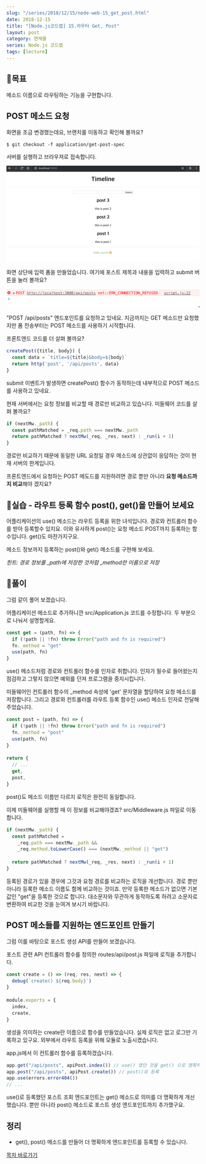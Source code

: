 ```yaml
---
slug: "/series/2018/12/15/node-web-15_get_post.html"
date: 2018-12-15
title: "[Node.js코드랩] 15.라우터 Get, Post"
layout: post
category: 연재물
series: Node.js 코드랩
tags: [lecture]
---
```


## 🌳목표

메소드 이름으로 라우팅하는 기능을 구현합니다.

## POST 메소드 요청

화면을 조금 변경했는데요, 브랜치를 이동하고 확인해 볼까요?

```
$ git checkout -f application/get-post-spec
```

서버를 실행하고 브라우져로 접속합니다.

![](/assets/imgs/2018/12/15/result_1.png)

화면 상단에 입력 폼을 만들었습니다. 여기에 포스트 제목과 내용을 입력하고 submit 버튼을 눌러 볼까요?

![](/assets/imgs/2018/12/15/result_2.png)

"POST /api/posts" 엔드포인트를 요청하고 있네요.
지금까지는 GET 메소드만 요청했지만 폼 전송부터는 POST 메소드를 사용하기 시작합니다.

프론트엔드 코드를 더 살펴 볼까요?

```js
createPost({title, body}) {
  const data = `title=${title}&body=${body}`
  return http('post', '/api/posts', data)
}
```

submit 이벤트가 발생하면 createPost() 함수가 동작하는데 내부적으로 POST 메소드를 사용하고 있네요.

현재 서버에서는 요청 정보를 비교할 때 경로만 비교하고 있습니다. 미들웨어 코드를 살펴 볼까요?

```js
if (nextMw._path) {
  const pathMatched = _req.path === nextMw._path
  return pathMatched ? nextMw(_req, _res, next) : _run(i + 1)
}
```

경로만 비교하기 때문에 동일한 URL 요청일 경우 메소드에 상관없이 응답하는 것이 현재 서버의 한계입니다.

프론트엔드에서 요청하는 POST 메도드를 지원하려면 경로 뿐만 아니라 **요청 메소드까지 비교**해야 겠지요?

## 🐤실습 - 라우트 등록 함수 post(), get()을 만들어 보세요

어플리케이션의 use() 메소드는 라우트 등록을 위한 녀석입니다. 경로와 컨트롤러 함수를 받아 등록할수 있지요.
이와 유사하게 post()는 요청 메소드 POST까지 등록하는 함수입니다. get()도 마찬가지구요.

메소드 정보까지 등록하는 post()와 get() 메소드를 구현해 보세요.

_힌트: 경로 정보를 \_path에 저장한 것처럼 \_method란 이름으로 저장_

## 🐤풀이

그럼 같이 풀어 보겠습니다.

어플리케이션 메소드로 추가하니깐 src/Application.js 코드를 수정합니다.
두 부분으로 나눠서 설명할게요.

```js
const get = (path, fn) => {
  if (!path || !fn) throw Error("path and fn is required")
  fn._method = "get"
  use(path, fn)
}
```

use() 메소드처럼 경로와 컨트롤러 함수를 인자로 취합니다.
인자가 필수로 들어왔는지 점검하고 그렇지 않으면 예외를 던져 프로그램을 중지시킵니다.

미들웨어인 컨트롤러 함수의 \_method 속성에 'get' 문자열을 할당하여 요청 메소드를 저장합니다.
그리고 경로와 컨트롤러를 라우트 등록 함수인 use() 메소드 인자로 전달해 주었습니다.

```js
const post = (path, fn) => {
  if (!path || !fn) throw Error("path and fn is required")
  fn._method = "post"
  use(path, fn)
}

return {
  // ...
  get,
  post,
}
```

post()도 메소드 이름만 다르지 로직은 완전히 동일합니다.

이제 미들웨어를 실행할 때 이 정보를 비교해야겠죠?
src/Middleware.js 파일로 이동합니다.

```js
if (nextMw._path) {
  const pathMatched =
    _req.path === nextMw._path &&
    _req.method.toLowerCase() === (nextMw._method || "get")

  return pathMatched ? nextMw(_req, _res, next) : _run(i + 1)
}
```

등록된 경로가 있을 경우에 그것과 요청 경로를 비교하는 로직을 개선합니다.
경로 뿐만아니라 등록한 메소드 이름도 함께 비교하는 것이죠.
만약 등록한 메소드가 없으면 기본값인 "get"을 등록한 것으로 합니다.
대소문자와 무관하게 동작하도록 하려고 소문자로 변환하여 비교한 것을 눈여겨 보시기 바랍니다.

## POST 메소들를 지원하는 엔드포인트 만들기

그럼 이를 바탕으로 포스트 생성 API를 만들어 보겠습니다.

포스트 관련 API 컨트롤러 함수를 정의한 routes/api/post.js 파일에 로직을 추가합니다.

```js
const create = () => (req, res, next) => {
  debug(`create() ${req.body}`)
}

module.exports = {
  index,
  create,
}
```

생성을 의미하는 create란 이름으로 함수를 만들었습니다. 실제 로직은 없고 로그만 기록하고 있구요.
외부에서 라우트 등록을 위해 모듈로 노출시켰습니다.

app.js에서 이 컨트롤러 함수를 등록하겠습니다.

```js
app.get("/api/posts", apiPost.index()) // use() 였던 것을 get() 으로 명확히 등록
app.post("/api/posts", apiPost.create()) // post()로 등록
app.use(errors.error404())
// ...
```

use()로 등록했던 포스트 조회 엔드포인트는 get() 메소드로 의미를 더 명확하게 개선했습니다.
뿐만 아니라 post() 메소드로 포스트 생성 엔드포인트까지 추가했구요.

## 정리

- get(), post() 메소드를 만들어 더 명확하게 엔드포인트를 등록할 수 있습니다.

[목차 바로가기](/series/2018/12/01/node-web-0_index.html)
